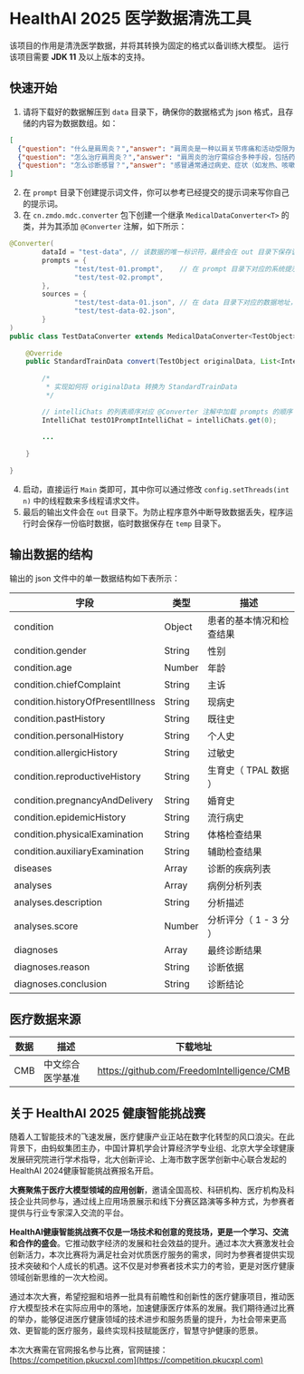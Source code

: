 # HealthAI 2025 医学数据清洗工具

该项目的作用是清洗医学数据，并将其转换为固定的格式以备训练大模型。 运行该项目需要 **JDK 11** 及以上版本的支持。

## 快速开始

1. 请将下载好的数据解压到 `data` 目录下，确保你的数据格式为 json 格式，且存储的内容为数据数组。如：

```json
[
  {"question": "什么是肩周炎？","answer": "肩周炎是一种以肩关节疼痛和活动受限为主要特征的慢性炎症性疾病，多因肩部软组织损伤、退变或长期劳损引起。"},
  {"question": "怎么治疗肩周炎？","answer": "肩周炎的治疗需综合多种手段，包括药物治疗（如非甾体抗炎药缓解疼痛和炎症）、物理治疗（如热敷、冷敷、电疗等）、功能锻炼（如爬墙法、钟摆运动等）、中医治疗（如针灸、推拿、中药外敷）以及局部封闭或手术治疗（针对严重病例），具体方案应根据病情和医生建议选择。"},
  {"question": "怎么诊断感冒？","answer": "感冒通常通过病史、症状（如发热、咳嗽、流涕、咽痛等）和体格检查进行初步诊断，必要时可结合实验室检查（如血常规、咽拭子检测）以排除其他疾病。"}
]
```
2. 在 `prompt` 目录下创建提示词文件，你可以参考已经提交的提示词来写你自己的提示词。
3. 在 `cn.zmdo.mdc.converter` 包下创建一个继承 `MedicalDataConverter<T>` 的类，并为其添加 `@Converter` 注解，如下所示：

```java
@Converter(
        dataId = "test-data", // 该数据的唯一标识符，最终会在 out 目录下保存该文件的 {dataId}.json 数据
        prompts = {
                "test/test-01.prompt",    // 在 prompt 目录下对应的系统提示词，该提示词会自动加载入 AI 对话器 IntelliChat 对象中。
                "test/test-02.prompt",      
        },
        sources = {
                "test/test-data-01.json", // 在 data 目录下对应的数据地址，指定地址的数据会转换为 TestObject 对象传入该类的 convert(TestObject,List<IntelliChat>) 方法中。
                "test/test-data-02.json",
        }
)
public class TestDataConverter extends MedicalDataConverter<TestObject> {
    
    @Override
    public StandardTrainData convert(TestObject originalData, List<IntelliChat> intelliChats) throws Exception {
        
        /*
         * 实现如何将 originalData 转换为 StandardTrainData 
         */

        // intelliChats 的列表顺序对应 @Converter 注解中加载 prompts 的顺序
        IntelliChat testO1PromptIntelliChat = intelliChats.get(0);
        
        ...
        
    }
    
}
```
4. 启动，直接运行 `Main` 类即可，其中你可以通过修改 `config.setThreads(int n)` 中的线程数来多线程请求文件。
5. 最后的输出文件会在 `out` 目录下。为防止程序意外中断导致数据丢失，程序运行时会保存一份临时数据，临时数据保存在 `temp` 目录下。

## 输出数据的结构

输出的 json 文件中的单一数据结构如下表所示：

| 字段 | 类型 | 描述      |
| --- | --- |---------|
| condition | Object | 患者的基本情况和检查结果 |
| condition.gender | String | 性别      |
| condition.age | Number | 年龄      |
| condition.chiefComplaint | String | 主诉      |
| condition.historyOfPresentIllness | String | 现病史     |
| condition.pastHistory | String | 既往史     |
| condition.personalHistory | String | 个人史     |
| condition.allergicHistory | String | 过敏史     |
| condition.reproductiveHistory | String | 生育史（ TPAL 数据 ） |
| condition.pregnancyAndDelivery | String | 婚育史     |
| condition.epidemicHistory | String | 流行病史    |
| condition.physicalExamination | String | 体格检查结果  |
| condition.auxiliaryExamination | String | 辅助检查结果  |
| diseases | Array | 诊断的疾病列表 |
| analyses | Array | 病例分析列表  |
| analyses.description | String | 分析描述    |
| analyses.score | Number | 分析评分（ 1 - 3 分 ） |
| diagnoses | Array | 最终诊断结果  |
| diagnoses.reason | String | 诊断依据    |
| diagnoses.conclusion | String | 诊断结论    |

## 医疗数据来源

| 数据  | 描述       | 下载地址                                       |
|-----|----------|--------------------------------------------|
| CMB | 中文综合医学基准 | https://github.com/FreedomIntelligence/CMB |

## 关于 HealthAI 2025 健康智能挑战赛

随着人工智能技术的飞速发展，医疗健康产业正站在数字化转型的风口浪尖。在此背景下，由蚂蚁集团主办，中国计算机学会计算经济学专业组、北京大学全球健康发展研究院进行学术指导，北大创新评论、上海市数字医学创新中心联合发起的HealthAI 2024健康智能挑战赛报名开启。

**大赛聚焦于医疗大模型领域的应用创新**，邀请全国高校、科研机构、医疗机构及科技企业共同参与，通过线上应用场景展示和线下分赛区路演等多种方式，为参赛者提供与行业专家深入交流的平台。

**HealthAI健康智能挑战赛不仅是一场技术和创意的竞技场，更是一个学习、交流和合作的盛会**。它推动数字经济的发展和社会效益的提升。通过本次大赛激发社会创新活力，本次比赛将为满足社会对优质医疗服务的需求，同时为参赛者提供实现技术突破和个人成长的机遇。这不仅是对参赛者技术实力的考验，更是对医疗健康领域创新思维的一次大检阅。

通过本次大赛，希望挖掘和培养一批具有前瞻性和创新性的医疗健康项目，推动医疗大模型技术在实际应用中的落地，加速健康医疗体系的发展。我们期待通过比赛的举办，能够促进医疗健康领域的技术进步和服务质量的提升，为社会带来更高效、更智能的医疗服务，最终实现科技赋能医疗，智慧守护健康的愿景。

本次大赛需在官网报名参与比赛，官网链接：[https://competition.pkucxpl.com](https://competition.pkucxpl.com)